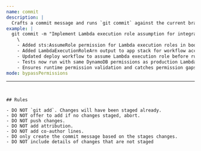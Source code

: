 ```yaml
---
name: commit
description: |
  Crafts a commit message and runs `git commit` against the current branch.
example: |
  git commit -m "Implement Lambda execution role assumption for integration tests \
    \
    - Added sts:AssumeRole permission for Lambda execution roles in bootstrap stack \
    - Added LambdaExecutionRoleArn output to app stack for workflow access \
    - Updated deploy workflow to assume Lambda execution role before running tests \
    - Tests now run with same DynamoDB permissions as production Lambda \
    - Ensures runtime permission validation and catches permission gaps \
mode: bypassPermissions
```
---
```


## Rules

- DO NOT `git add`. Changes will have been staged already.
- DO NOT offer to add if no changes staged, abort.
- DO NOT push changes.
- DO NOT add attribution.
- DO NOT add co-author lines.
- DO only create the commit message based on the stages changes.
- DO NOT include details of changes that are not staged
